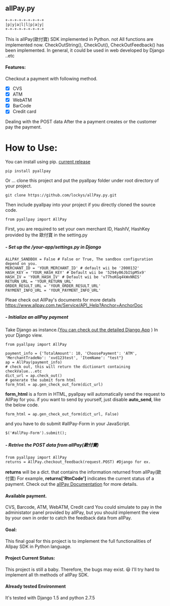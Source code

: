 ## allPay.py
```
+-+-+-+-+-+-+-+-+
|p|y|a|l|l|p|a|y|
+-+-+-+-+-+-+-+-+
```
This is allPay(歐付寶) SDK implemented in Python. not All functions are implemented now.
CheckOutString(), CheckOut(), CheckOutFeedback() has been implemented.
In general, it could be used in web developed by Django ..etc
#### Features:
Checkout a payment with following method.

- [x] CVS
- [x] ATM
- [x] WebATM
- [x] BarCode
- [x] Credit card

Dealing with the POST data After the a payment creates or the customer pay the payment.

How to Use:
==
You can install using pip. [current release](https://pypi.python.org/pypi/pyallpay)

    pip install pyallpay

Or ... clone this project and put the pyallpay folder under root directory of your project.

    git clone https://github.com/lockys/allPay.py.git

Then include pyallpay into your project if you directly cloned the source code.

    from pyallpay import AllPay

First, you are required to set your own merchant ID, HashIV, HashKey provided by the 歐付寶 in the setting.py

##### - Set up the /your-app/settings.py in Django

    ALLPAY_SANDBOX = False # False or True, The sandbox configuration depend on you.
    MERCHANT_ID = 'YOUR_MERCHANT_ID' # default wii be '2000132'
    HASH_KEY = 'YOUR_HASH_KEY' # Default wii be '5294y06JbISpM5x9'
    HASH_IV = 'YOUR_HASH_IV' # Default wii be 'v77hoKGq4kWxNNIS'
    RETURN_URL = 'YOUR_RETURN_URL'
    ORDER_RESULT_URL = 'YOUR_ORDER_RESULT_URL'
    PAYMENT_INFO_URL = 'YOUR_PAYMENT_INFO_URL'

Pleae check out AllPay's documents for more details
https://www.allpay.com.tw/Service/API_Help?Anchor=AnchorDoc

##### - Initialize an allPay payment
Take Django as instance.([You can check out the detailed Django App](https://github.com/lockys/allPay.py/tree/master/demo_django_app)
)
In your Django view.

    from pyallpay import AllPay

    payment_info = {'TotalAmount': 10, 'ChoosePayment': 'ATM', 'MerchantTradeNo': 'xvd123test', 'ItemName': "test"}
    ap = AllPay(payment_info)
    # check out, this will return the dictionart containing checkValue...etc
    dict_url = ap.check_out()
    # generate the submit form html
    form_html = ap.gen_check_out_form(dict_url)

**form_html** is a form in HTML, pyallpay will automatically send the request to AllPay for you.
if you want to send by yourself, just disable **auto_send**, like the below code.

    form_html = ap.gen_check_out_form(dict_url, False)

and you have to do submit #allPay-Form in your JavaScript.

    $('#allPay-Form').submit();


##### - Retrive the POST data from allPay(歐付寶)

    from pyallpay import AllPay
    returns = AllPay.checkout_feedback(request.POST) #Django for ex.

**returns** will be a dict. that contains the information returned from allPay(歐付寶)
For example, **returns['RtnCode']** indicates the current status of a payment.
Check out the [allPay Documentation](https://www.allpay.com.tw/Service/API_Help?Anchor=AnchorDoc) for more details.
#### Available payment.
CVS, Barcode, ATM, WebATM, Credit card
You could simulate to pay in the administator panel provided by allPay, but you should implement the view by your own in order to catch the feedback data from allPay.
#### Goal:
This final goal for this project is to implement the full functionalities of Allpay SDK in Python language.
#### Project Current Status:
This project is still a baby. Therefore, the bugs may exist. :smiley:
I'll try hard to implement all th methods of allPay SDK.
#### Already tested Environment
It's tested with Django 1.5 and python 2.7.5
